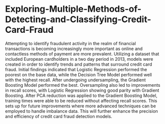 # Exploring-Multiple-Methods-of-Detecting-and-Classifying-Credit-Card-Fraud
Attempting to identify fraudulent activity in the realm of financial transactions is becoming increasingly more important as online and contactless methods of payment are more prevalent. Utilizing a dataset that included European cardholders in a two day period in 2013, models were created in order to identify trends and patterns that surround credit card fraud. Initial findings indicated that Logistic Regression performed the poorest on the base data, while the Decision Tree Model performed well with the highest recall. After undergoing undersampling, the Gradient Boosting Model performed the best. Oversampling also led to improvements in recall scores, with Logistic Regression showing good parity with Gradient Boosting. After PCA reduction was applied to the Gradient Boosting Model, training times were able to be reduced without affecting recall scores. This sets up for future improvements where more advanced techniques can be employed to handle imbalance data. This will further enhance the precision and efficiency of credit card fraud detection models.
